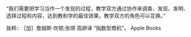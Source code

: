 “我们需要把学习当作一个发现的过程，教学双方通过协作来调查、发现、发明、选择过程和内容，达到教和学的最佳效果。教学双方的角色可以互换。”

抜粋:: ［加］詹姆斯·坎顿;张琪 高妍译  “指数型商机”。 Apple Books  
